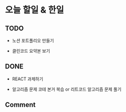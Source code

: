 # 오늘 할일 & 한일

## TODO

- 노션 포트폴리오 만들기

- 클린코드 요약본 보기

## DONE

- REACT 과제하기

- 알고리즘 문제 코테 본거 복습 or 리트코드 알고리즘 문제 풀기

## Comment
